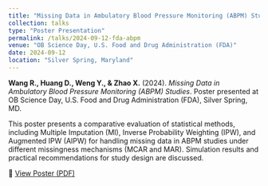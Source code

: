 ```yaml
---
title: "Missing Data in Ambulatory Blood Pressure Monitoring (ABPM) Studies"
collection: talks
type: "Poster Presentation"
permalink: /talks/2024-09-12-fda-abpm
venue: "OB Science Day, U.S. Food and Drug Administration (FDA)"
date: 2024-09-12
location: "Silver Spring, Maryland"
---
```


**Wang R., Huang D., Weng Y., & Zhao X.** (2024). *Missing Data in Ambulatory Blood Pressure Monitoring (ABPM) Studies*. Poster presented at OB Science Day, U.S. Food and Drug Administration (FDA), Silver Spring, MD.

This poster presents a comparative evaluation of statistical methods, including Multiple Imputation (MI), Inverse Probability Weighting (IPW), and Augmented IPW (AIPW) for handling missing data in ABPM studies under different missingness mechanisms (MCAR and MAR). Simulation results and practical recommendations for study design are discussed.

📄 [View Poster (PDF)](/assets/files/FDA_ABPM_Poster.pdf)
